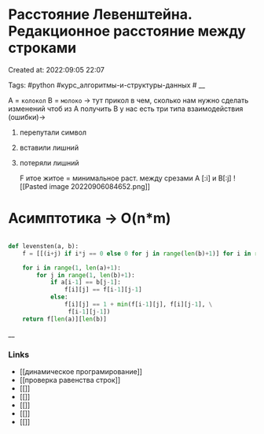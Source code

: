 # Расстояние Левенштейна. Редакционное расстояние между строками

Created at: 2022:09:05 22:07

Tags: #python  #курс_алгоритмы-и-структуры-данных    #
__ 

А = ``колокол``
В = ``молоко`` 
->  тут прикол в чем, сколько нам нужно сделать изменений чтоб из А получить В 
у нас есть три типа взаимодействия (ошибки)->
1. перепутали символ
2. вставили лишний
3. потеряли лишний 

	F итое житое = минимальное раст. между срезами А [:i] и B[:j]
![[Pasted image 20220906084652.png]]

# Асимптотика -> O(n*m)
``` python 

def levensten(a, b):
    f = [[(i+j) if i*j == 0 else 0 for j in range(len(b)+1)] for i in range(len(a)+1)]

    for i in range(1, len(a)+1):
        for j in range(1, len(b)+1):
            if a[i-1] == b[j-1]:
                f[i][j] == f[i-1][j-1]
            else:
                f[i][j] == 1 + min(f[i-1][j], f[i][j-1], \
                 f[i-1][j-1])
    return f[len(a)][len(b)]

```

__

### Links

- [[динамическое програмирование]]
- [[проверка равенства строк]]
- [[]]
- [[]]
- [[]]
- [[]]
- [[]]